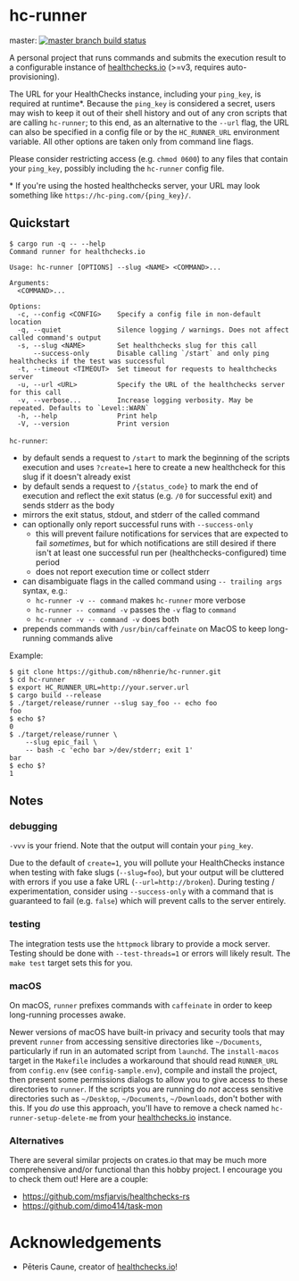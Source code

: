 # hc-runner

master: [![master branch build status](https://github.com/n8henrie/hc-runner/actions/workflows/ci.yml/badge.svg?branch=master)](https://github.com/n8henrie/hc-runner/actions/workflows/ci.yml)

A personal project that runs commands and submits the execution result to a
configurable instance of [healthchecks.io] (>=v3, requires auto-provisioning).

The URL for your HealthChecks instance, including your `ping_key`, is required
at runtime\*. Because the `ping_key` is considered a secret, users may wish to
keep it out of their shell history and out of any cron scripts that are calling
`hc-runner`; to this end, as an alternative to the `--url` flag, the URL can
also be specified in a config file or by the `HC_RUNNER_URL` environment
variable. All other options are taken only from command line flags.

Please consider restricting access (e.g. `chmod 0600`) to any files that
contain your `ping_key`, possibly including the `hc-runner` config file.

\* If you're using the hosted healthchecks server, your URL may look something
like `https://hc-ping.com/{ping_key}/`.

## Quickstart

```console
$ cargo run -q -- --help
Command runner for healthchecks.io

Usage: hc-runner [OPTIONS] --slug <NAME> <COMMAND>...

Arguments:
  <COMMAND>...

Options:
  -c, --config <CONFIG>    Specify a config file in non-default location
  -q, --quiet              Silence logging / warnings. Does not affect called command's output
  -s, --slug <NAME>        Set healthchecks slug for this call
      --success-only       Disable calling `/start` and only ping healthchecks if the test was successful
  -t, --timeout <TIMEOUT>  Set timeout for requests to healthchecks server
  -u, --url <URL>          Specify the URL of the healthchecks server for this call
  -v, --verbose...         Increase logging verbosity. May be repeated. Defaults to `Level::WARN`
  -h, --help               Print help
  -V, --version            Print version
```

`hc-runner`:

- by default sends a request to `/start` to mark the beginning of the scripts
  execution and uses `?create=1` here to create a new healthcheck for this slug
  if it doesn't already exist
- by default sends a request to `/{status_code}` to mark the end of execution
  and reflect the exit status (e.g. `/0` for successful exit) and sends stderr
  as the body
- mirrors the exit status, stdout, and stderr of the called command
- can optionally only report successful runs with `--success-only`
    - this will prevent failure notifications for services that are expected to
      fail *sometimes*, but for which notifications are still desired if there
      isn't at least one successful run per (healthchecks-configured) time
      period
    - does not report execution time or collect stderr
- can disambiguate flags in the called command using `-- trailing args` syntax,
  e.g.:
    - `hc-runner -v -- command` makes `hc-runner` more verbose
    - `hc-runner -- command -v` passes the `-v` flag to `command`
    - `hc-runner -v -- command -v` does both
- prepends commands with `/usr/bin/caffeinate` on MacOS to keep long-running
  commands alive

Example:

```console
$ git clone https://github.com/n8henrie/hc-runner.git
$ cd hc-runner
$ export HC_RUNNER_URL=http://your.server.url
$ cargo build --release
$ ./target/release/runner --slug say_foo -- echo foo
foo
$ echo $?
0
$ ./target/release/runner \
    --slug epic_fail \
    -- bash -c 'echo bar >/dev/stderr; exit 1'
bar
$ echo $?
1
```

## Notes

### debugging

`-vvv` is your friend. Note that the output will contain your `ping_key`.

Due to the default of `create=1`, you will pollute your HealthChecks instance
when testing with fake slugs (`--slug=foo`), but your output will be cluttered
with errors if you use a fake URL (`--url=http://broken`). During testing /
experimentation, consider using `--success-only` with a command that is
guaranteed to fail (e.g. `false`) which will prevent calls to the server
entirely.

### testing

The integration tests use the `httpmock` library to provide a mock server.
Testing should be done with `--test-threads=1` or errors will likely result. The
`make test` target sets this for you.

### macOS

On macOS, `runner` prefixes commands with `caffeinate` in order to keep
long-running processes awake.

Newer versions of macOS have built-in privacy and security tools that may
prevent `runner` from accessing sensitive directories like `~/Documents`,
particularly if run in an automated script from `launchd`. The `install-macos`
target in the `Makefile` includes a workaround that should read `RUNNER_URL`
from `config.env` (see `config-sample.env`), compile and install the project,
then present some permissions dialogs to allow you to give access to these
directories to `runner`. If the scripts you are running do *not* access
sensitive directories such as `~/Desktop`, `~/Documents`, `~/Downloads`, don't
bother with this. If you *do* use this approach, you'll have to remove a check
named `hc-runner-setup-delete-me` from your [healthchecks.io] instance.

### Alternatives

There are several similar projects on crates.io that may be much more
comprehensive and/or functional than this hobby project. I encourage you to
check them out! Here are a couple:

- https://github.com/msfjarvis/healthchecks-rs
- https://github.com/dimo414/task-mon

# Acknowledgements

- Pēteris Caune, creator of [healthchecks.io]!

[healthchecks.io]: https://healthchecks.io
[1]: https://healthchecks.io/docs/http_api/#start-slug

